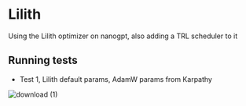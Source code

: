 # Lilith
Using the Lilith optimizer on nanogpt, also adding a TRL scheduler to it

## Running tests
 - Test 1, Lilith default params, AdamW params from Karpathy

![download (1)](https://github.com/VatsaDev/Lilith/assets/71975550/42033ba7-e5a5-4e41-a7a2-e6c0a3e0514f)

